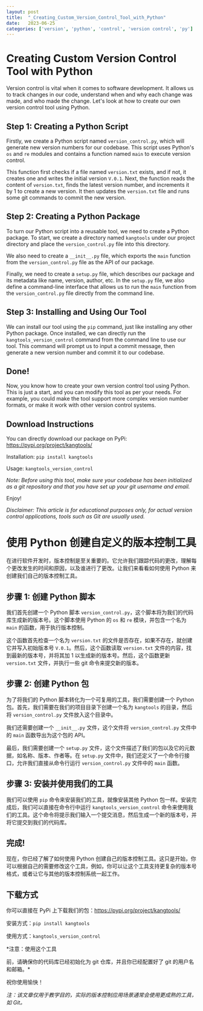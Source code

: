 ```yaml
---
layout: post
title:  "_Creating_Custom_Version_Control_Tool_with_Python"
date:   2023-06-25
categories: ['version', 'python', 'control', 'version control', 'py']
---
```

# Creating Custom Version Control Tool with Python

Version control is vital when it comes to software development. It allows us to track changes in our code, understand when and why each change was made, and who made the change. Let's look at how to create our own version control tool using Python.

## Step 1: Creating a Python Script

Firstly, we create a Python script named `version_control.py`, which will generate new version numbers for our codebase. This script uses Python's `os` and `re` modules and contains a function named `main` to execute version control.

This function first checks if a file named `version.txt` exists, and if not, it creates one and writes the initial version `V.0.1`. Next, the function reads the content of `version.txt`, finds the latest version number, and increments it by 1 to create a new version. It then updates the `version.txt` file and runs some git commands to commit the new version.

## Step 2: Creating a Python Package

To turn our Python script into a reusable tool, we need to create a Python package. To start, we create a directory named `kangtools` under our project directory and place the `version_control.py` file into this directory.

We also need to create a `__init__.py` file, which exports the `main` function from the `version_control.py` file as the API of our package.

Finally, we need to create a `setup.py` file, which describes our package and its metadata like name, version, author, etc. In the `setup.py` file, we also define a command-line interface that allows us to run the `main` function from the `version_control.py` file directly from the command line.

## Step 3: Installing and Using Our Tool

We can install our tool using the `pip` command, just like installing any other Python package. Once installed, we can directly run the `kangtools_version_control` command from the command line to use our tool. This command will prompt us to input a commit message, then generate a new version number and commit it to our codebase.

## Done!

Now, you know how to create your own version control tool using Python. This is just a start, and you can modify this tool as per your needs. For example, you could make the tool support more complex version number formats, or make it work with other version control systems.

## Download Instructions

You can directly download our package on PyPi: https://pypi.org/project/kangtools/

Installation: `pip install kangtools`

Usage: `kangtools_version_control`

*Note: Before using this tool, make sure your codebase has been initialized as a git repository and that you have set up your git username and email.*

Enjoy!

*Disclaimer: This article is for educational purposes only, for actual version control applications, tools such as Git are usually used.*

# 使用 Python 创建自定义的版本控制工具

在进行软件开发时，版本控制是至关重要的。它允许我们跟踪代码的更改，理解每个更改发生的时间和原因，以及谁进行了更改。让我们来看看如何使用 Python 来创建我们自己的版本控制工具。

## 步骤 1: 创建 Python 脚本

我们首先创建一个 Python 脚本 `version_control.py`，这个脚本将为我们的代码库生成新的版本号。这个脚本使用 Python 的 `os` 和 `re` 模块，并包含一个名为 `main` 的函数，用于执行版本控制。

这个函数首先检查一个名为 `version.txt` 的文件是否存在，如果不存在，就创建它并写入初始版本号 `V.0.1`。然后，这个函数读取 `version.txt` 文件的内容，找到最新的版本号，并将其加 1 以生成新的版本号。然后，这个函数更新 `version.txt` 文件，并执行一些 git 命令来提交新的版本。

## 步骤 2: 创建 Python 包

为了将我们的 Python 脚本转化为一个可复用的工具，我们需要创建一个 Python 包。首先，我们需要在我们的项目目录下创建一个名为 `kangtools` 的目录，然后将 `version_control.py` 文件放入这个目录中。

我们还需要创建一个 `__init__.py` 文件，这个文件将 `version_control.py` 文件中的 `main` 函数导出为这个包的 API。

最后，我们需要创建一个 `setup.py` 文件，这个文件描述了我们的包以及它的元数据，如名称、版本、作者等。在 `setup.py` 文件中，我们还定义了一个命令行接口，允许我们直接从命令行运行 `version_control.py` 文件中的 `main` 函数。

## 步骤 3: 安装并使用我们的工具

我们可以使用 `pip` 命令来安装我们的工具，就像安装其他 Python 包一样。安装完成后，我们可以直接在命令行中运行 `kangtools_version_control` 命令来使用我们的工具。这个命令将提示我们输入一个提交消息，然后生成一个新的版本号，并将它提交到我们的代码库。

## 完成!

现在，你已经了解了如何使用 Python 创建自己的版本控制工具。这只是开始，你可以根据自己的需要修改这个工具，例如，你可以让这个工具支持更复杂的版本号格式，或者让它与其他的版本控制系统一起工作。

## 下载方式

你可以直接在 PyPi 上下载我们的包：https://pypi.org/project/kangtools/

安装方式：`pip install kangtools`

使用方式：`kangtools_version_control`

*注意：使用这个工具

前，请确保你的代码库已经初始化为 git 仓库，并且你已经配置好了 git 的用户名和邮箱。*

祝你使用愉快！

*注：该文章仅用于教学目的，实际的版本控制应用场景通常会使用更成熟的工具，如 Git。*


